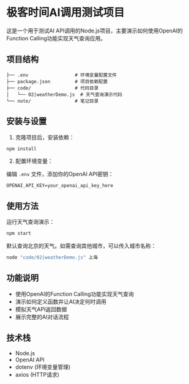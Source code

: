 # 极客时间AI调用测试项目

这是一个用于测试AI API调用的Node.js项目，主要演示如何使用OpenAI的Function Calling功能实现天气查询应用。

## 项目结构

```
├── .env                 # 环境变量配置文件
├── package.json         # 项目依赖配置
├── code/                # 代码目录
│   └── 02|weatherDemo.js  # 天气查询演示代码
└── note/                # 笔记目录
```

## 安装与设置

1. 克隆项目后，安装依赖：

```bash
npm install
```

2. 配置环境变量：

编辑 `.env` 文件，添加你的OpenAI API密钥：

```
OPENAI_API_KEY=your_openai_api_key_here
```

## 使用方法

运行天气查询演示：

```bash
npm start
```

默认查询北京的天气。如需查询其他城市，可以传入城市名称：

```bash
node "code/02|weatherDemo.js" 上海
```

## 功能说明

- 使用OpenAI的Function Calling功能实现天气查询
- 演示如何定义函数并让AI决定何时调用
- 模拟天气API返回数据
- 展示完整的AI对话流程

## 技术栈

- Node.js
- OpenAI API
- dotenv (环境变量管理)
- axios (HTTP请求)